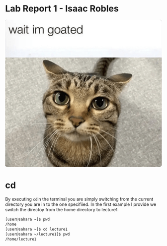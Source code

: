 # Lab Report 1 - Isaac Robles
![Image](cat.png)


# cd <path>
By executing `cd`in the terminal you are simply switching from the current directory you are in to the one specifiied. In the first example I provide we switch the directoy from the home directory to lecture1.
```
[user@sahara ~]$ pwd
/home
[user@sahara ~]$ cd lecture1
[user@sahara ~/lecture1]$ pwd
/home/lecture1
```
